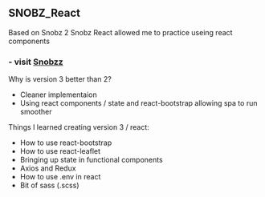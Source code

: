 ## SNOBZ_React
Based on Snobz 2 Snobz React allowed me to practice useing react components 

### - visit [Snobzz](snobzz.vercel.app)

Why is version 3 better than 2?
  * Cleaner implementaion
  * Using react components / state and react-bootstrap allowing spa to run smoother
  
Things I learned creating version 3 / react:
  * How to use react-bootstrap
  * How to use react-leaflet
  * Bringing up state in functional components
  * Axios and Redux 
  * How to use .env in react
  * Bit of sass (.scss)
